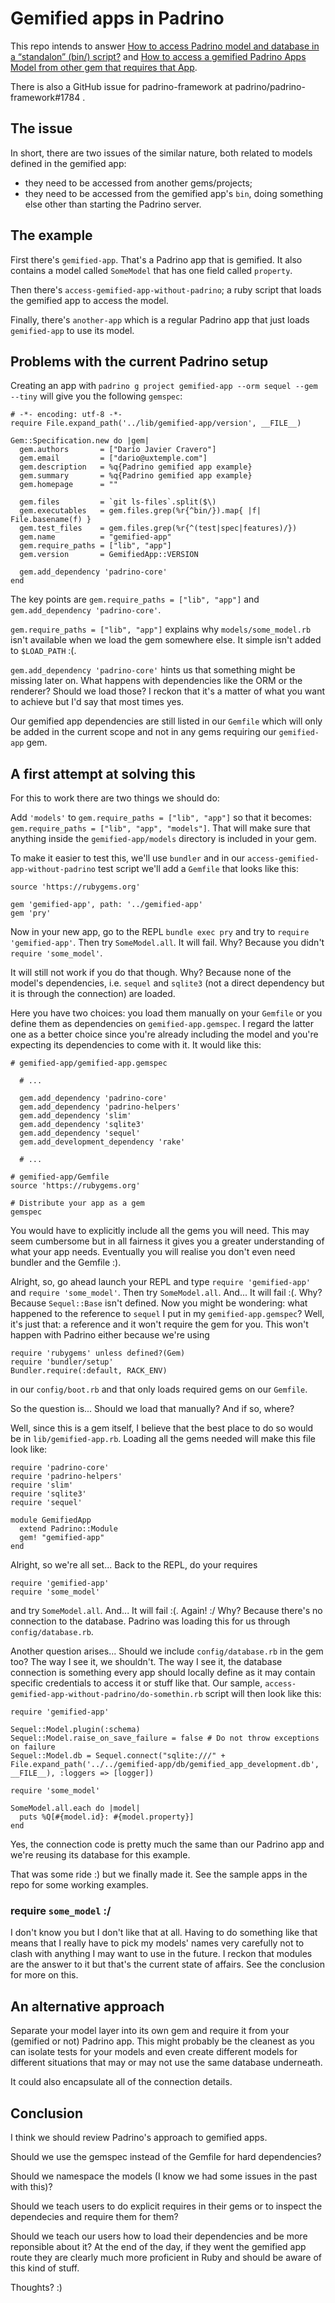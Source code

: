 # Gemified apps in Padrino

This repo intends to answer 
[How to access Padrino model and database in a “standalon” (bin/) script?](http://stackoverflow.com/questions/26222801/how-to-access-padrino-model-and-database-in-a-standalon-bin-script) and
[How to access a gemified Padrino Apps Model from other gem that requires that App](http://stackoverflow.com/questions/26213806/how-to-access-a-gemified-padrino-apps-model-from-other-gem-that-requires-that-ap).

There is also a GitHub issue for padrino-framework at padrino/padrino-framework#1784 .

## The issue

In short, there are two issues of the similar nature, both related to models defined in the gemified app:
* they need to be accessed from another gems/projects;
* they need to be accessed from the gemified app's `bin`, doing something else other than starting
the Padrino server.

## The example

First there's `gemified-app`. That's a Padrino app that is gemified. It also contains a model
called `SomeModel` that has one field called `property`.

Then there's `access-gemified-app-without-padrino`; a ruby script that loads the gemified app to
access the model.

Finally, there's `another-app` which is a regular Padrino app that just loads `gemified-app` to use
its model.

## Problems with the current Padrino setup

Creating an app with `padrino g project gemified-app --orm sequel --gem --tiny` will give you the
following `gemspec`:

```
# -*- encoding: utf-8 -*-
require File.expand_path('../lib/gemified-app/version', __FILE__)

Gem::Specification.new do |gem|
  gem.authors       = ["Darío Javier Cravero"]
  gem.email         = ["dario@uxtemple.com"]
  gem.description   = %q{Padrino gemified app example}
  gem.summary       = %q{Padrino gemified app example}
  gem.homepage      = ""

  gem.files         = `git ls-files`.split($\)
  gem.executables   = gem.files.grep(%r{^bin/}).map{ |f| File.basename(f) }
  gem.test_files    = gem.files.grep(%r{^(test|spec|features)/})
  gem.name          = "gemified-app"
  gem.require_paths = ["lib", "app"]
  gem.version       = GemifiedApp::VERSION

  gem.add_dependency 'padrino-core'
end
```

The key points are `gem.require_paths = ["lib", "app"]` and `gem.add_dependency 'padrino-core'`.

`gem.require_paths = ["lib", "app"]` explains why `models/some_model.rb` isn't available when we
load the gem somewhere else. It simple isn't added to `$LOAD_PATH` :(.

`gem.add_dependency 'padrino-core'` hints us that something might be missing later on. What happens
with dependencies like the ORM or the renderer? Should we load those? I reckon that it's a matter
of what you want to achieve but I'd say that most times yes.

Our gemified app dependencies are still listed in our `Gemfile` which will only be added in the 
current scope and not in any gems requiring our `gemified-app` gem.

## A first attempt at solving this

For this to work there are two things we should do:

Add `'models'` to `gem.require_paths = ["lib", "app"]` so that it becomes:
`gem.require_paths = ["lib", "app", "models"]`.
That will make sure that anything inside the `gemified-app/models` directory is included in your
gem.

To make it easier to test this, we'll use `bundler` and in our `access-gemified-app-without-padrino`
test script we'll add a `Gemfile` that looks like this:

```
source 'https://rubygems.org'

gem 'gemified-app', path: '../gemified-app'
gem 'pry'
```

Now in your new app, go to the REPL `bundle exec pry` and try to `require 'gemified-app'`.
Then try `SomeModel.all`. It will fail. Why? Because you didn't `require 'some_model'`.

It will still not work if you do that though. Why? Because none of the model's dependencies,
i.e. `sequel` and `sqlite3` (not a direct dependency but it is through the connection) are loaded.

Here you have two choices: you load them manually on your `Gemfile` or you define them as
dependencies on `gemified-app.gemspec`.
I regard the latter one as a better choice since you're already including the model and you're
expecting its dependencies to come with it. It would like this:

```
# gemified-app/gemified-app.gemspec

  # ...

  gem.add_dependency 'padrino-core'
  gem.add_dependency 'padrino-helpers'
  gem.add_dependency 'slim'
  gem.add_dependency 'sqlite3'
  gem.add_dependency 'sequel'
  gem.add_development_dependency 'rake'

  # ...
```

```
# gemified-app/Gemfile
source 'https://rubygems.org'

# Distribute your app as a gem
gemspec
```

You would have to explicitly include all the gems you will need. This may seem cumbersome but in
all fairness it gives you a greater understanding of what your app needs. Eventually you will
realise you don't even need bundler and the Gemfile :).

Alright, so, go ahead launch your REPL and type `require 'gemified-app'` and `require 'some_model'`.
Then try `SomeModel.all`. And... It will fail :(. Why? Because `Sequel::Base` isn't defined. Now you might be wondering:
what happened to the reference to `sequel` I put in my `gemified-app.gemspec`? Well, it's just that:
a reference and it won't require the gem for you.
This won't happen with Padrino either because we're using
```
require 'rubygems' unless defined?(Gem)
require 'bundler/setup'
Bundler.require(:default, RACK_ENV)
```
in our `config/boot.rb` and that only loads required gems on our `Gemfile`.

So the question is... Should we load that manually? And if so, where?

Well, since this is a gem itself, I believe that the best place to do so would be in `lib/gemified-app.rb`.
Loading all the gems needed will make this file look like:

```
require 'padrino-core'
require 'padrino-helpers'
require 'slim'
require 'sqlite3'
require 'sequel'

module GemifiedApp
  extend Padrino::Module
  gem! "gemified-app"
end
```

Alright, so we're all set... Back to the REPL, do your requires
```
require 'gemified-app'
require 'some_model'
```
and try `SomeModel.all`. And... It will fail :(. Again! :/ Why? Because there's no connection to the
database. Padrino was loading this for us through `config/database.rb`.

Another question arises... Should we include `config/database.rb` in the gem too?
The way I see it, we shouldn't. The way I see it, the database connection is something every app
should locally define as it may contain specific credentials to access it or stuff like that.
Our sample, `access-gemified-app-without-padrino/do-somethin.rb` script will then look like this:

```
require 'gemified-app'

Sequel::Model.plugin(:schema)
Sequel::Model.raise_on_save_failure = false # Do not throw exceptions on failure
Sequel::Model.db = Sequel.connect("sqlite:///" + File.expand_path('../../gemified-app/db/gemified_app_development.db', __FILE__), :loggers => [logger])

require 'some_model'

SomeModel.all.each do |model|
  puts %Q[#{model.id}: #{model.property}]
end
```

Yes, the connection code is pretty much the same than our Padrino app and we're reusing its database
for this example.

That was some ride :) but we finally made it. See the sample apps in the repo for some working
examples.

### require `some_model` :/

I don't know you but I don't like that at all. Having to do something like that means that I
really have to pick my models' names very carefully not to clash with anything I may want to use
in the future.
I reckon that modules are the answer to it but that's the current state of affairs. See the
conclusion for more on this.

## An alternative approach

Separate your model layer into its own gem and require it from your (gemified or not) Padrino app.
This might probably be the cleanest as you can isolate tests for your models and even create
different models for different situations that may or may not use the same database underneath.

It could also encapsulate all of the connection details.

## Conclusion

I think we should review Padrino's approach to gemified apps.

Should we use the gemspec instead of the Gemfile for hard dependencies?

Should we namespace the models (I know we had some issues in the past with this)?

Should we teach users to do explicit requires in their gems or to inspect the dependecies and
require them for them?

Should we teach our users how to load their dependencies and be more reponsible about it? At the end
of the day, if they went the gemified app route they are clearly much more proficient in Ruby and
should be aware of this kind of stuff.

Thoughts? :)
